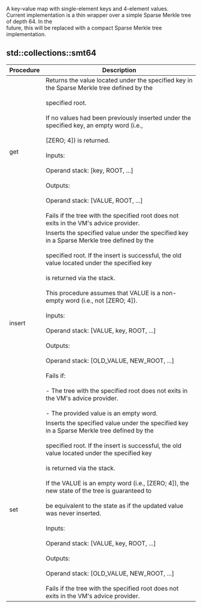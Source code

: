 A key-value map with single-element keys and 4-element values.<br />Current implementation is a thin wrapper over a simple Sparse Merkle tree of depth 64. In the<br />future, this will be replaced with a compact Sparse Merkle tree implementation.
## std::collections::smt64
| Procedure | Description |
| ----------- | ------------- |
| get | Returns the value located under the specified key in the Sparse Merkle tree defined by the<br /><br />specified root.<br /><br />If no values had been previously inserted under the specified key, an empty word (i.e.,<br /><br />[ZERO; 4]) is returned.<br /><br />Inputs:<br /><br />Operand stack: [key, ROOT, ...]<br /><br />Outputs:<br /><br />Operand stack: [VALUE, ROOT, ...]<br /><br />Fails if the tree with the specified root does not exits in the VM's advice provider. |
| insert | Inserts the specified value under the specified key in a Sparse Merkle tree defined by the<br /><br />specified root. If the insert is successful, the old value located under the specified key<br /><br />is returned via the stack.<br /><br />This procedure assumes that VALUE is a non-empty word (i.e., not [ZERO; 4]).<br /><br />Inputs:<br /><br />Operand stack: [VALUE, key, ROOT, ...]<br /><br />Outputs:<br /><br />Operand stack: [OLD_VALUE, NEW_ROOT, ...]<br /><br />Fails if:<br /><br />- The tree with the specified root does not exits in the VM's advice provider.<br /><br />- The provided value is an empty word. |
| set | Inserts the specified value under the specified key in a Sparse Merkle tree defined by the<br /><br />specified root. If the insert is successful, the old value located under the specified key<br /><br />is returned via the stack.<br /><br />If the VALUE is an empty word (i.e., [ZERO; 4]), the new state of the tree is guaranteed to<br /><br />be equivalent to the state as if the updated value was never inserted.<br /><br />Inputs:<br /><br />Operand stack: [VALUE, key, ROOT, ...]<br /><br />Outputs:<br /><br />Operand stack: [OLD_VALUE, NEW_ROOT, ...]<br /><br />Fails if the tree with the specified root does not exits in the VM's advice provider. |

